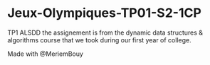 # Jeux-Olympiques-TP01-S2-1CP
TP1 ALSDD
the assignement is from the dynamic data structures & algorithms course that we took during our first year of college.

Made with @MeriemBouy

